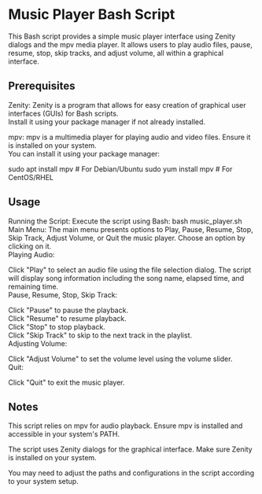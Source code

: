 # Music Player Bash Script
This Bash script provides a simple music player interface using Zenity dialogs and the mpv media player. It allows users to play audio files, pause, resume, stop, skip tracks, and adjust volume, all within a graphical interface.

## Prerequisites
Zenity: Zenity is a program that allows for easy creation of graphical user interfaces (GUIs) for Bash scripts.<br> Install it using your package manager if not already installed.

mpv: mpv is a multimedia player for playing audio and video files. Ensure it is installed on your system.
<br>You can install it using your package manager:

sudo apt install mpv    # For Debian/Ubuntu
sudo yum install mpv    # For CentOS/RHEL
## Usage
Running the Script:
Execute the script using Bash:
bash music_player.sh<br>
Main Menu:
The main menu presents options to Play, Pause, Resume, Stop, Skip Track, Adjust Volume, or Quit the music player.
Choose an option by clicking on it.<br>
Playing Audio:

Click "Play" to select an audio file using the file selection dialog.
The script will display song information including the song name, elapsed time, and remaining time.<br>
Pause, Resume, Stop, Skip Track:

Click "Pause" to pause the playback.<br>
Click "Resume" to resume playback.<br>
Click "Stop" to stop playback.<br>
Click "Skip Track" to skip to the next track in the playlist.<br>
Adjusting Volume:

Click "Adjust Volume" to set the volume level using the volume slider.<br>
Quit:

Click "Quit" to exit the music player.
## Notes
This script relies on mpv for audio playback. Ensure mpv is installed and accessible in your system's PATH.

The script uses Zenity dialogs for the graphical interface. Make sure Zenity is installed on your system.

You may need to adjust the paths and configurations in the script according to your system setup.
